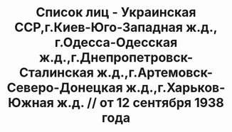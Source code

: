 ---
title: Список лиц - Украинская ССР,г.Киев-Юго-Западная ж.д., г.Одесса-Одесская ж.д.,г.Днепропетровск-Сталинская
  ж.д.,г.Артемовск-Северо-Донецкая ж.д.,г.Харьков-Южная ж.д. // от 12 сентября 1938
  года
description: РГАСПИ, ф.17, оп.171, дело 418, лист 60
images:
- /disk/pictures/v10/17-171-418-060.jpg
- /disk/pictures/v10/17-171-418-061.jpg
- /disk/pictures/v10/17-171-418-062.jpg
- /disk/pictures/v10/17-171-418-063.jpg
- /disk/pictures/v10/17-171-418-064.jpg
- /disk/pictures/v10/17-171-418-065.jpg
---